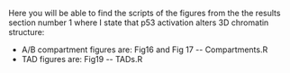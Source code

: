 Here you will be able to find the scripts of the figures from the the results section number 1 where I state that p53 activation alters 3D chromatin structure:

 - A/B compartment figures are: Fig16 and Fig 17 -- Compartments.R
 - TAD figures are: Fig19 -- TADs.R
